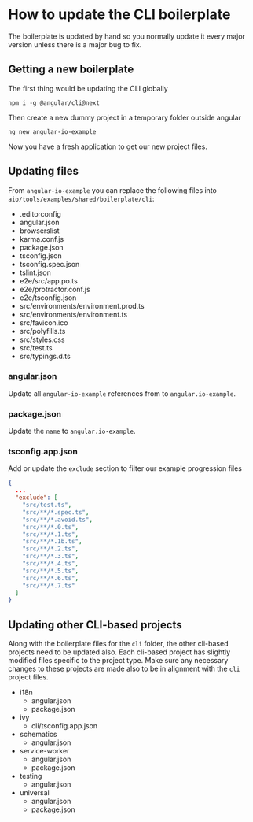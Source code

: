 # How to update the CLI boilerplate

The boilerplate is updated by hand so you normally update it every major version unless there is a major bug to fix.

## Getting a new boilerplate

The first thing would be updating the CLI globally

```
npm i -g @angular/cli@next
```

Then create a new dummy project in a temporary folder outside angular

```
ng new angular-io-example
```

Now you have a fresh application to get our new project files.

## Updating files

From `angular-io-example` you can replace the following files into `aio/tools/examples/shared/boilerplate/cli`:

* .editorconfig
* angular.json
* browserslist
* karma.conf.js
* package.json
* tsconfig.json
* tsconfig.spec.json
* tslint.json
* e2e/src/app.po.ts
* e2e/protractor.conf.js
* e2e/tsconfig.json
* src/environments/environment.prod.ts
* src/environments/environment.ts
* src/favicon.ico
* src/polyfills.ts
* src/styles.css
* src/test.ts
* src/typings.d.ts

### angular.json

Update all `angular-io-example` references from  to `angular.io-example`.

### package.json

Update the `name` to `angular.io-example`.

### tsconfig.app.json

Add or update the `exclude` section to filter our example progression files

```json
{
  ...
  "exclude": [
    "src/test.ts",
    "src/**/*.spec.ts",
    "src/**/*.avoid.ts",
    "src/**/*.0.ts",
    "src/**/*.1.ts",
    "src/**/*.1b.ts",
    "src/**/*.2.ts",
    "src/**/*.3.ts",
    "src/**/*.4.ts",
    "src/**/*.5.ts",
    "src/**/*.6.ts",
    "src/**/*.7.ts"
  ]
}
```

## Updating other CLI-based projects

Along with the boilerplate files for the `cli` folder, the other cli-based projects need to be updated also. Each cli-based project has slightly modified files specific to the project type. Make sure any necessary changes to these projects are made also to be in alignment with the `cli` project files.

* i18n
  - angular.json
  - package.json
* ivy
  - cli/tsconfig.app.json
* schematics
  - angular.json
* service-worker
  - angular.json
  - package.json
* testing
  - angular.json
* universal
  - angular.json
  - package.json